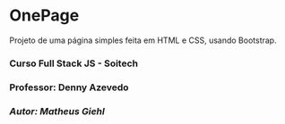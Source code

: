 # OnePage

Projeto de uma página simples feita em HTML e CSS, usando Bootstrap. 


### Curso Full Stack JS - Soitech
### Professor: Denny Azevedo

### *Autor: Matheus Giehl* 
